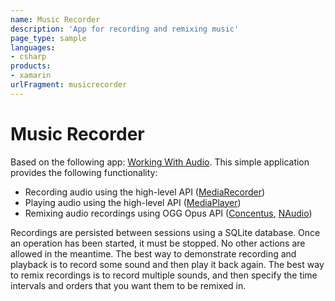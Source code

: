 ```yaml
---
name: Music Recorder
description: 'App for recording and remixing music'
page_type: sample
languages:
- csharp
products:
- xamarin
urlFragment: musicrecorder
---
```

# Music Recorder

Based on the following app: [Working With Audio](https://docs.microsoft.com/xamarin/android/app-fundamentals/android-audio). This simple application provides the following functionality:

- Recording audio using the high-level API ([MediaRecorder](https://developer.android.com/reference/android/media/MediaRecorder))
- Playing audio using the high-level API ([MediaPlayer](https://developer.android.com/guide/topics/media/mediaplayer))
- Remixing audio recordings using OGG Opus API ([Concentus](https://github.com/lostromb/concentus.oggfile), [NAudio](https://github.com/naudio/NAudio))

Recordings are persisted between sessions using a SQLite database. Once an operation has been started, it must be stopped. No other actions are allowed in the meantime. The best way to demonstrate recording and playback is to record some sound and then play it back again. The best way to remix recordings is to record multiple sounds, and then specify the time intervals and orders that you want them to be remixed in.